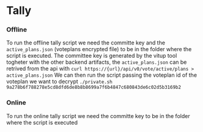 # Tally 
### Offline  
To run the offline tally script we need the committe key and the `active_plans.json` (voteplans encrypted file) to be in the folder where the script is executed. The committee key is generated by the vitup tool togheter with the other backend artifacts, the `active_plans.json` can be retrived from the api with `curl https://{url}/api/v0/vote/active/plans > active_plans.json` We can then run the script passing the voteplan id of the voteplan we want to decrypt `./private.sh 9a278b6f788278e5cd8dfd6de8b8b8699a7f6b4847c680843de6c02d5b3169b2`


### Online  
To run the online tally script  we need the committe key to be in the folder where the script is executed
